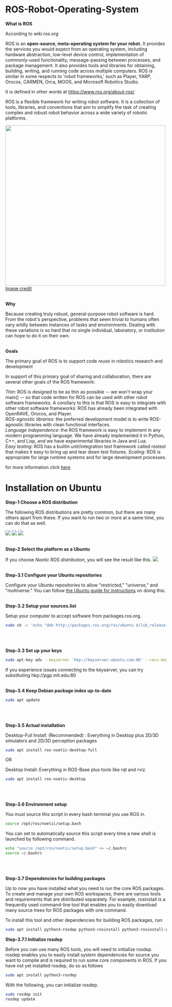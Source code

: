 # ROS-Robot-Operating-System
**What is ROS**

According to *wiki.ros.org*

ROS is an **open-source, meta-operating system for your robot.** It provides the services you would expect from an operating system, including hardware abstraction, low-level device control, implementation of commonly-used functionality, message-passing between processes, and package management. It also provides tools and libraries for obtaining, building, writing, and running code across multiple computers. ROS is similar in some respects to 'robot frameworks,' such as Player, YARP, Orocos, CARMEN, Orca, MOOS, and Microsoft Robotics Studio.

It is defined in other words at https://www.ros.org/about-ros/

ROS is a flexible framework for writing robot software. It is a collection of tools, libraries, and conventions that aim to simplify the task of creating complex and robust robot behavior across a wide variety of robotic platforms.

<img src="images/ros.png" width="500"> <br/>
[Image credit](https://towardsdatascience.com/what-why-and-how-of-ros-b2f5ea8be0f3)
<br/>
<br/>

**Why**

Because creating truly robust, general-purpose robot software is hard. From the robot's perspective, problems that seem trivial to humans often vary wildly between instances of tasks and environments. Dealing with these variations is so hard that no single individual, laboratory, or institution can hope to do it on their own.
<br/>
<br/>

**Goals**

 The primary goal of ROS is to support code *reuse* in robotics research and development
 
 In support of this primary goal of sharing and collaboration, there are several other goals of the ROS framework:

*Thin*:  ROS is designed to be as thin as possible -- we won't wrap your main() -- so that code written for ROS can be used with other robot software frameworks. A corollary to this is that ROS is easy to integrate with other robot software frameworks: ROS has already been integrated with OpenRAVE, Orocos, and Player. <br/>
*ROS-agnostic libraries*:  the preferred development model is to write ROS-agnostic libraries with clean functional interfaces.<br/>
*Language independence*:  the ROS framework is easy to implement in any modern programming language. We have already implemented it in Python, C++, and Lisp, and we have experimental libraries in Java and Lua. <br/>
*Easy testing*:  ROS has a builtin unit/integration test framework called rostest that makes it easy to bring up and tear down test fixtures.
*Scaling*:  ROS is appropriate for large runtime systems and for large development processes.

for more information click [here](http://wiki.ros.org/ROS/Introduction) 


# Installation on Ubuntu
**Step-1 Choose a ROS distribution**

The following ROS distributions are pretty common, but there are many others apart from these.
If you want to run two or more at a same time, you can do that as well.

[<img target="_blank" src="images/d1.PNG" >](http://wiki.ros.org/kinetic/Installation) [<img target="_blank" src="images/d2.PNG" >](http://wiki.ros.org/melodic/Installation) [<img target="_blank" src="images/d3.PNG" >](http://wiki.ros.org/noetic/Installation)
<br/>
<br/>

**Step-2 Select the platform as a Ubuntu**

If you choose *Noetic ROS distribution*, you will see the result like this. 
<img target="_blank" src="images/platform.PNG" >
<br/>
<br/>

**Step-3.1 Configure your Ubuntu repositories**

Configure your Ubuntu repositories to allow "restricted," "universe," and "multiverse." You can follow [the Ubuntu guide for instructions](https://help.ubuntu.com/community/Repositories/Ubuntu) on doing this.
<br/>
<br/>

**Step-3.2 Setup your sources.list**

Setup your computer to accept software from packages.ros.org.
```bash
sudo sh -c 'echo "deb http://packages.ros.org/ros/ubuntu $(lsb_release -sc) main" > /etc/apt/sources.list.d/ros-latest.list'
```
<br/>
<br/>

**Step-3.3 Set up your keys**
```bash
sudo apt-key adv --keyserver 'hkp://keyserver.ubuntu.com:80' --recv-key C1CF6E31E6BADE8868B172B4F42ED6FBAB17C654
```
If you experience issues connecting to the keyserver, you can try substituting hkp://pgp.mit.edu:80
<br/>
<br/>

**Step-3.4 Keep Debian package index up-to-date**
```bash
sudo apt update
```
<br/>
<br/>

**Step-3.5 Actual installation**
     
Desktop-Full Install: (Recommended) : Everything in Desktop plus 2D/3D simulators and 2D/3D perception packages
```bash
sudo apt install ros-noetic-desktop-full
```

OR

Desktop Install: Everything in ROS-Base plus tools like rqt and rviz.
```bash
sudo apt install ros-noetic-desktop
```
<br/>
<br/>

**Step-3.6 Environment setup**

You must source this script in every bash terminal you use ROS in.
```bash
source /opt/ros/noetic/setup.bash
```
You can set to automatically source this script every time a new shell is launched by following command.
```bash
echo "source /opt/ros/noetic/setup.bash" >> ~/.bashrc
source ~/.bashrc
```
<br/>
<br/>

**Step-3.7 Dependencies for building packages**

Up to now you have installed what you need to run the core ROS packages. To create and manage your own ROS workspaces, there are various tools and requirements that are distributed separately. For example, rosinstall is a frequently used command-line tool that enables you to easily download many source trees for ROS packages with one command.

To install this tool and other dependencies for building ROS packages, run:
```bash
sudo apt install python3-rosdep python3-rosinstall python3-rosinstall-generator python3-wstool build-essential
```
**Step-3.7.1 Initialize rosdep**

Before you can use many ROS tools, you will need to initialize rosdep. rosdep enables you to easily install system dependencies for source you want to compile and is required to run some core components in ROS. If you have not yet installed rosdep, do so as follows
```bash
sudo apt install python3-rosdep
```
With the following, you can initialize rosdep.
```bash
sudo rosdep init
rosdep update
```











